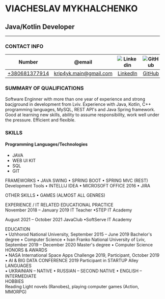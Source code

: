# VIACHESLAV MYKHALCHENKO
## Java/Kotlin Developer

_______________________________

### CONTACT INFO
|Number|@email|![Linkedin](https://i.stack.imgur.com/gVE0j.png)|![GitHub](https://i.stack.imgur.com/tskMh.png)|
|:---:|:---:|:---:|:---:|
|[+380681377914]()	|[krip4yk.main@gmail.com](mailto:krip4yk.main@gmail.com)|[LinkedIn](https://www.linkedin.com/in/viacheslav-mykhalchenko-752042171/)|[GitHub](https://github.com/Krip4yk-main)|


### SUMMARY OF QUALIFICATIONS		

Software Enginner with more than one year of experience and strong bacjground in development from Lviv. Experience with Java, Kotlin, C++ programming languages, MySQL, REST API's and Java Spring framework. Good at learning new skills, ability to assume responsibility, work well under the pressure. Efficient and flexible.	



### SKILLS
  #### Programming Languages/Technologies
  - JAVA
  -	WEB UI KIT
  -	SQL
  -	GIT

FRAMEWORKS
•	JAVA SWING
•	SPRING BOOT
•	SPRING MVC (REST) 
Development Tools 
•	INTELLIJ IDEA
•	MICROSOFT OFFICE 2016
•	JIRA

OTHER SKILLS
•	GAMES (ALMOST ALL GENRES)

EXPERIENCE / IT RELATED EDUCATIONAL PRACTICE		
November 2018 – January 2019
IT Teacher •STEP IT Academy

August 2021 – October 2021
JavaClub •SoftServe IT Academy
 
EDUCATION		
•	Uzhhorod National University, September 2015 – June 2019
Bachelor's degree • Computer Science
•	Ivan Franko National University of Lviv, September 2019 – December 2020
Master's degree • Computer Science		
HONORS & AWARDS		
•	NASA International Space Apps Challenge 2019, Participant, October 2019 
•	AI & BIG DATA CONFERENCE 2019 
   Participant in STARTUP Alley		
LANGUAGES		
•	UKRAINIAN – NATIVE
•	RUSSIAN – SECOND NATIVE
•	ENGLISH – INTERMEDIATE		
HOBBIES		
Reading Light novels (Ranobes), playing computer games (Action, MMORPG)		


